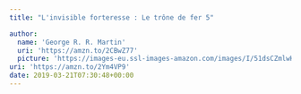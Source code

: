 ```yaml
---
title: "L'invisible forteresse : Le trône de fer 5"

author:
  name: 'George R. R. Martin'
  uri: 'https://amzn.to/2CBwZ77'
  picture: 'https://images-eu.ssl-images-amazon.com/images/I/51dsCZmlwHL._AA300_.jpg'
uri: 'https://amzn.to/2Ym4VP9'
date: 2019-03-21T07:30:48+00:00
---
```

